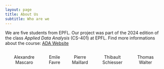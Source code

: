 ```yaml
---
layout: page
title: About Us
subtitle: Who are we 
---
```


We are five students from EPFL. Our project was part of the 2024 edition of the class *Applied Data Analysis* (CS-401) at EPFL. Find more informations about the course: [ADA Website](https://epfl-ada.github.io/teaching/fall2024/cs401/)


<div style="display: flex; justify-content: space-evenly;">
  <div style="text-align: center;">
    <p>Alexandre Mascaro</p>
  </div>
  <div style="text-align: center;">
    <p>Emile Favre</p>
  </div>
  <div style="text-align: center;">
    <p>Pierre Maillard</p>
  </div>
  <div style="text-align: center;">
    <p>Thibault Schiesser</p>
  </div>
  <div style="text-align: center;">
    <p>Thomas Walter</p>
  </div>
</div>
